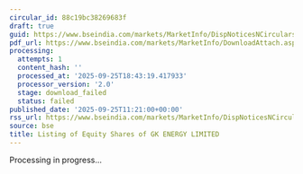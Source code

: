 ```yaml
---
circular_id: 88c19bc38269683f
draft: true
guid: https://www.bseindia.com/markets/MarketInfo/DispNoticesNCirculars.aspx?Noticeid={FA841766-57E8-4C2D-939C-88D13342CF23}&noticeno=20250925-17&dt=09/25/2025&icount=17&totcount=65&flag=0
pdf_url: https://www.bseindia.com/markets/MarketInfo/DownloadAttach.aspx?id=20250925-17&attachedId=
processing:
  attempts: 1
  content_hash: ''
  processed_at: '2025-09-25T18:43:19.417933'
  processor_version: '2.0'
  stage: download_failed
  status: failed
published_date: '2025-09-25T11:21:00+00:00'
rss_url: https://www.bseindia.com/markets/MarketInfo/DispNoticesNCirculars.aspx?Noticeid={FA841766-57E8-4C2D-939C-88D13342CF23}&noticeno=20250925-17&dt=09/25/2025&icount=17&totcount=65&flag=0
source: bse
title: Listing of Equity Shares of GK ENERGY LIMITED
---
```


Processing in progress...